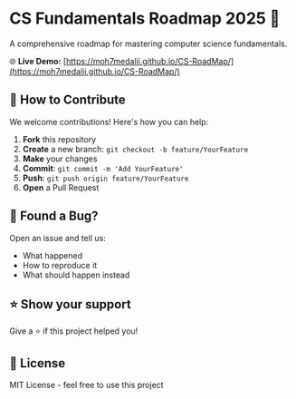 # CS Fundamentals Roadmap 2025 🚀

A comprehensive roadmap for mastering computer science fundamentals.

🌐 **Live Demo:** [https://moh7medalii.github.io/CS-RoadMap/](https://moh7medalii.github.io/CS-RoadMap/)

## 🤝 How to Contribute

We welcome contributions! Here's how you can help:

1. **Fork** this repository
2. **Create** a new branch: `git checkout -b feature/YourFeature`
3. **Make** your changes
4. **Commit**: `git commit -m 'Add YourFeature'`
5. **Push**: `git push origin feature/YourFeature`
6. **Open** a Pull Request

## 🐛 Found a Bug?

Open an issue and tell us:
- What happened
- How to reproduce it
- What should happen instead

## ⭐ Show your support

Give a ⭐️ if this project helped you!

## 📄 License

MIT License - feel free to use this project
